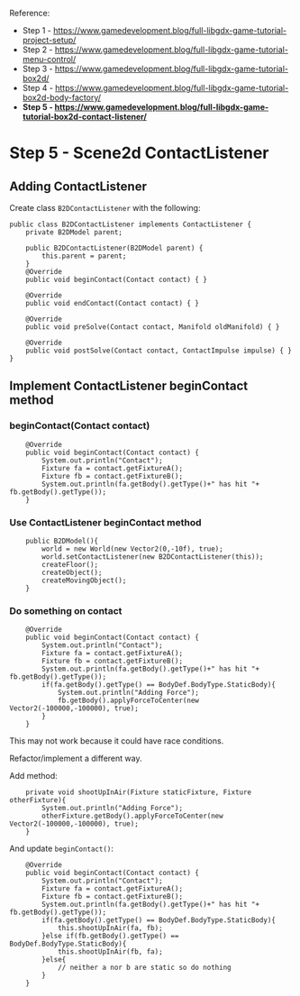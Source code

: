 Reference:

* Step 1 - https://www.gamedevelopment.blog/full-libgdx-game-tutorial-project-setup/
* Step 2 - https://www.gamedevelopment.blog/full-libgdx-game-tutorial-menu-control/
* Step 3 - https://www.gamedevelopment.blog/full-libgdx-game-tutorial-box2d/
* Step 4 - https://www.gamedevelopment.blog/full-libgdx-game-tutorial-box2d-body-factory/
* **Step 5 - https://www.gamedevelopment.blog/full-libgdx-game-tutorial-box2d-contact-listener/**

# Step 5 - Scene2d ContactListener

## Adding ContactListener

Create class `B2DContactListener` with the following:

```
public class B2DContactListener implements ContactListener {
    private B2DModel parent;

    public B2DContactListener(B2DModel parent) {
        this.parent = parent;
    }
    @Override
    public void beginContact(Contact contact) { }

    @Override
    public void endContact(Contact contact) { }

    @Override
    public void preSolve(Contact contact, Manifold oldManifold) { }

    @Override
    public void postSolve(Contact contact, ContactImpulse impulse) { }
}
```

## Implement ContactListener beginContact method

### beginContact(Contact contact)

```
    @Override
    public void beginContact(Contact contact) {
        System.out.println("Contact");
        Fixture fa = contact.getFixtureA();
        Fixture fb = contact.getFixtureB();
        System.out.println(fa.getBody().getType()+" has hit "+ fb.getBody().getType());
    }
```

### Use ContactListener beginContact method

```
    public B2DModel(){
        world = new World(new Vector2(0,-10f), true);
        world.setContactListener(new B2DContactListener(this));
        createFloor();
        createObject();
        createMovingObject();
    }
```

### Do something on contact

```
    @Override
    public void beginContact(Contact contact) {
        System.out.println("Contact");
        Fixture fa = contact.getFixtureA();
        Fixture fb = contact.getFixtureB();
        System.out.println(fa.getBody().getType()+" has hit "+ fb.getBody().getType());
        if(fa.getBody().getType() == BodyDef.BodyType.StaticBody){
            System.out.println("Adding Force");
            fb.getBody().applyForceToCenter(new Vector2(-100000,-100000), true);
        }
    }
```

This may not work because it could have race conditions.

Refactor/implement a different way.

Add method:

```
    private void shootUpInAir(Fixture staticFixture, Fixture otherFixture){
        System.out.println("Adding Force");
        otherFixture.getBody().applyForceToCenter(new Vector2(-100000,-100000), true);
    }
```

And update `beginContact()`:

```
    @Override
    public void beginContact(Contact contact) {
        System.out.println("Contact");
        Fixture fa = contact.getFixtureA();
        Fixture fb = contact.getFixtureB();
        System.out.println(fa.getBody().getType()+" has hit "+ fb.getBody().getType());
        if(fa.getBody().getType() == BodyDef.BodyType.StaticBody){
            this.shootUpInAir(fa, fb);
        }else if(fb.getBody().getType() == BodyDef.BodyType.StaticBody){
            this.shootUpInAir(fb, fa);
        }else{
            // neither a nor b are static so do nothing
        }
    }
```
